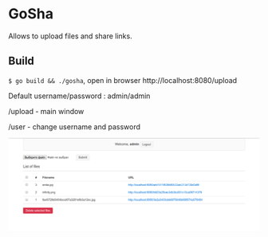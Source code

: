 GoSha
=====

Allows to upload files and share links.

Build
-----
`$ go build && ./gosha`, open in browser http://localhost:8080/upload

Default username/password : admin/admin


/upload - main window

/user - change username and password

![Alt text](/screenshot.png?raw=true)